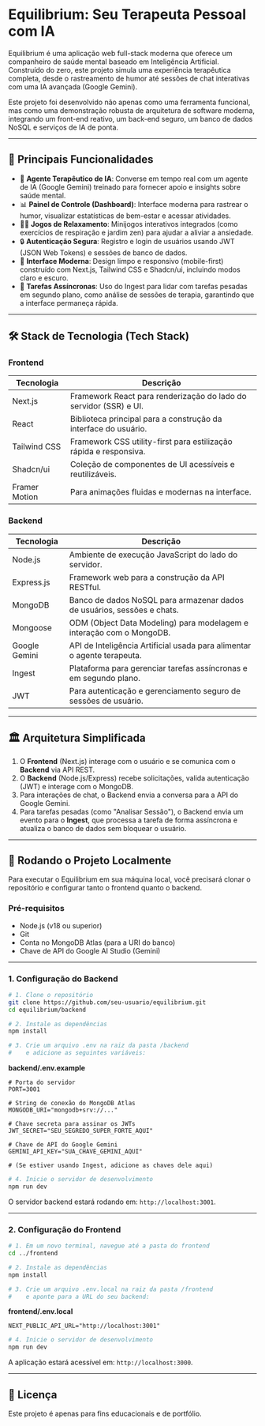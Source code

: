 # Equilibrium: Seu Terapeuta Pessoal com IA

Equilibrium é uma aplicação web full-stack moderna que oferece um companheiro de saúde mental baseado em Inteligência Artificial. Construído do zero, este projeto simula uma experiência terapêutica completa, desde o rastreamento de humor até sessões de chat interativas com uma IA avançada (Google Gemini).

Este projeto foi desenvolvido não apenas como uma ferramenta funcional, mas como uma demonstração robusta de arquitetura de software moderna, integrando um front-end reativo, um back-end seguro, um banco de dados NoSQL e serviços de IA de ponta.

---

## 🚀 Principais Funcionalidades

* 🧠 **Agente Terapêutico de IA**: Converse em tempo real com um agente de IA (Google Gemini) treinado para fornecer apoio e insights sobre saúde mental.
* 📊 **Painel de Controle (Dashboard)**: Interface moderna para rastrear o humor, visualizar estatísticas de bem-estar e acessar atividades.
* 🧘‍♂️ **Jogos de Relaxamento**: Minijogos interativos integrados (como exercícios de respiração e jardim zen) para ajudar a aliviar a ansiedade.
* 🔒 **Autenticação Segura**: Registro e login de usuários usando JWT (JSON Web Tokens) e sessões de banco de dados.
* 🎨 **Interface Moderna**: Design limpo e responsivo (mobile-first) construído com Next.js, Tailwind CSS e Shadcn/ui, incluindo modos claro e escuro.
* 🔄 **Tarefas Assíncronas**: Uso do Ingest para lidar com tarefas pesadas em segundo plano, como análise de sessões de terapia, garantindo que a interface permaneça rápida.

---

## 🛠️ Stack de Tecnologia (Tech Stack)

### Frontend

| Tecnologia    | Descrição                                                         |
| ------------- | ----------------------------------------------------------------- |
| Next.js       | Framework React para renderização do lado do servidor (SSR) e UI. |
| React         | Biblioteca principal para a construção da interface do usuário.   |
| Tailwind CSS  | Framework CSS utility-first para estilização rápida e responsiva. |
| Shadcn/ui     | Coleção de componentes de UI acessíveis e reutilizáveis.          |
| Framer Motion | Para animações fluidas e modernas na interface.                   |

### Backend

| Tecnologia    | Descrição                                                               |
| ------------- | ----------------------------------------------------------------------- |
| Node.js       | Ambiente de execução JavaScript do lado do servidor.                    |
| Express.js    | Framework web para a construção da API RESTful.                         |
| MongoDB       | Banco de dados NoSQL para armazenar dados de usuários, sessões e chats. |
| Mongoose      | ODM (Object Data Modeling) para modelagem e interação com o MongoDB.    |
| Google Gemini | API de Inteligência Artificial usada para alimentar o agente terapeuta. |
| Ingest        | Plataforma para gerenciar tarefas assíncronas e em segundo plano.       |
| JWT           | Para autenticação e gerenciamento seguro de sessões de usuário.         |

---

## 🏛️ Arquitetura Simplificada

1. O **Frontend** (Next.js) interage com o usuário e se comunica com o **Backend** via API REST.
2. O **Backend** (Node.js/Express) recebe solicitações, valida autenticação (JWT) e interage com o MongoDB.
3. Para interações de chat, o Backend envia a conversa para a API do Google Gemini.
4. Para tarefas pesadas (como "Analisar Sessão"), o Backend envia um evento para o **Ingest**, que processa a tarefa de forma assíncrona e atualiza o banco de dados sem bloquear o usuário.

---

## 🚦 Rodando o Projeto Localmente

Para executar o Equilibrium em sua máquina local, você precisará clonar o repositório e configurar tanto o frontend quanto o backend.

### Pré-requisitos

* Node.js (v18 ou superior)
* Git
* Conta no MongoDB Atlas (para a URI do banco)
* Chave de API do Google AI Studio (Gemini)

---

### 1. Configuração do Backend

```bash
# 1. Clone o repositório
git clone https://github.com/seu-usuario/equilibrium.git
cd equilibrium/backend

# 2. Instale as dependências
npm install

# 3. Crie um arquivo .env na raiz da pasta /backend
#    e adicione as seguintes variáveis:
```

**backend/.env.example**

```
# Porta do servidor
PORT=3001

# String de conexão do MongoDB Atlas
MONGODB_URI="mongodb+srv://..."

# Chave secreta para assinar os JWTs
JWT_SECRET="SEU_SEGREDO_SUPER_FORTE_AQUI"

# Chave de API do Google Gemini
GEMINI_API_KEY="SUA_CHAVE_GEMINI_AQUI"

# (Se estiver usando Ingest, adicione as chaves dele aqui)
```

```bash
# 4. Inicie o servidor de desenvolvimento
npm run dev
```

O servidor backend estará rodando em: `http://localhost:3001`.

---

### 2. Configuração do Frontend

```bash
# 1. Em um novo terminal, navegue até a pasta do frontend
cd ../frontend

# 2. Instale as dependências
npm install

# 3. Crie um arquivo .env.local na raiz da pasta /frontend
#    e aponte para a URL do seu backend:
```

**frontend/.env.local**

```
NEXT_PUBLIC_API_URL="http://localhost:3001"
```

```bash
# 4. Inicie o servidor de desenvolvimento
npm run dev
```

A aplicação estará acessível em: `http://localhost:3000`.

---

## 📄 Licença

Este projeto é apenas para fins educacionais e de portfólio.
